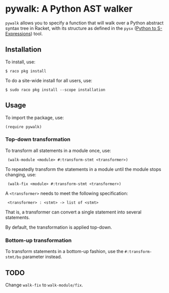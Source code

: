 pywalk: A Python AST walker
===========================

`pywalk` allows you to specify a function that will walk over a Python abstract
syntax tree in Racket, with its structure as defined in the `pysx` ([Python to
S-Expressions](https://github.com/mattmight/python-to-sexp)) tool.



Installation
------------

To install, use:

```
$ raco pkg install
```


To do a site-wide install for all users, use:

```
$ sudo raco pkg install --scope installation
```


Usage
-----

To import the package, use:

```
(require pywalk)
```


### Top-down transformation

To transform all statements in a module once, use:

```
 (walk-module <module> #:transform-stmt <transformer>)
```

To repeatedly transform the statements in a module until the module stops changing, use:

```
 (walk-fix <module> #:transform-stmt <transformer>)
```

A `<transformer>` needs to meet the following specification:

```
 <transformer> : <stmt> -> list of <stmt>
```

That is, a transformer can convert a single statement into several statements.

By default, the transformation is applied top-down.


### Bottom-up transformation

To transform statements in a bottom-up fashion, use the `#:transform-stmt/bu`
parameter instead.





TODO
----

Change `walk-fix` to `walk-module/fix`.
